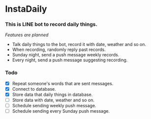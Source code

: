 # InstaDaily
### This is LINE bot to record daily things.
*Features are planned*
- Talk daily things to the bot, record it with date, weather and so on.
- When recording, randomly reply past records.
- Sunday night, send a push message weekly records.
- Every night, send a push message suggesting recording.
### Todo
- [x] Repeat someone's words that are sent messages.
- [x] Connect to database.
- [x] Store data that daily things in database.
- [ ] Store data with date, weather and so on.
- [ ] Schedule sending weekly push message.
- [ ] Schedule sending every Sunday push message.
